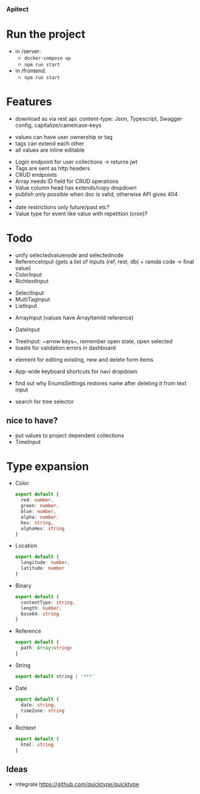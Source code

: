 
### Apitect

# Run the project

- in /server:
  - `docker-compose up`
  - `npm run start`
- in /frontend:
  - `npm run start`

# Features

- download as via rest api: content-type: Json, Typescript, Swagger config, capitalize/camelcase-keys
+ values can have user ownership or tag
+ tags can extend each other
+ all values are inline editable
- Login endpoint for user collections -> returns jwt
- Tags are sent as http headers
- CRUD endpoints
- Array needs ID field for CRUD operations
- Value column head has extends/copy dropdown
- publish only possible when doc is valid, otherwise API gives 404
- 
- date restrictions only future/past etc?
- Value type for event like value with repetition (cron)?

# Todo

- unify selectedvaluenode and selectednode
- ReferenceInput (gets a list of inputs (ref, rest, db) + ramda code -> final value)
- ColorInput
- RichtextInput
+ SelectInput
+ MultiTagInput
+ ListInput
- ArrayInput (values have ArrayItemId reference)
+ DateInput
- TreeInput: ~arrow keys~, remember open state, open selected
- toasts for validation errors in dashboard
+ element for editing existing, new and delete form items
- App-wide keyboard shortcuts for navi dropdown 
+ find out why EnumsSettings restores name after deleting it from text input
- search for tree selector

## nice to have?

- put values to project dependent collections
- TimeInput

# Type expansion

- Color
  ```typescript
  export default {
    red: number,
    green: number,
    blue: number,
    alpha: number,
    hex: string,
    alphaHex: string
  }
  ```

- Location
  ```typescript
  export default {
    longitude: number,
    latitude: number
  }
  ``` 

- Binary
  ```typescript
  export default {
    contentType: string,
    length: number,
    base64: string
  }
  ```   
  
- Reference
  ```typescript
  export default {
    path: Array<string>
  }
  ```   

- String
  ```typescript
  export default string | '***'
  ```   

- Date
  ```typescript
  export default {
    date: string,
    timeZone: string
  }
  ```   

- Richtext
  ```typescript
  export default {
    html: string
  }
  ```   

## Ideas

- integrate https://github.com/quicktype/quicktype
